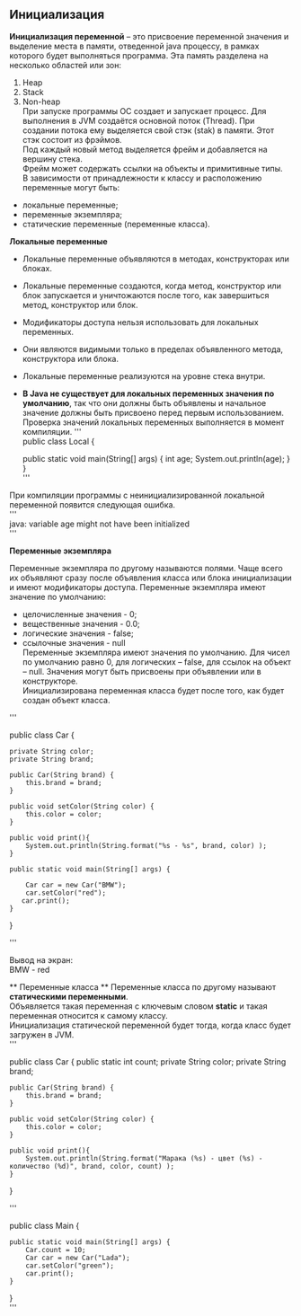 ## Инициализация
**Инициализация переменной** – это присвоение переменной значения и выделение места в памяти, отведенной java процессу, в рамках которого будет выполняться программа. Эта память разделена на несколько областей или зон:
1.	Heap
2.	Stack
3.	Non-heap  
При запуске программы ОС создает и запускает процесс. Для выполнения в JVM создаётся основной поток (Thread). При создании потока ему выделяется свой стэк (stak) в памяти. Этот стэк состоит из фрэймов.  
Под каждый новый метод выделяется фрейм и добавляется на вершину стека.    
Фрейм может содержать ссылки на объекты и примитивные типы.  
В зависимости от принадлежности к классу и расположению переменные могут быть:  
- локальные переменные;
- переменные экземпляра;
- статические переменные (переменные класса).  
 
**Локальные переменные**

- Локальные переменные объявляются в методах, конструкторах или блоках.  
- Локальные переменные создаются, когда метод, конструктор или блок запускается и уничтожаются после того, как завершиться метод, конструктор или блок.  
- Модификаторы доступа нельзя использовать для локальных переменных.  
- Они являются видимыми только в пределах объявленного метода, конструктора или блока.  
- Локальные переменные реализуются на уровне стека внутри.  
- **В Java не существует для локальных переменных значения по умолчанию**, так что они должны быть объявлены и начальное значение должны быть присвоено перед первым использованием.
Проверка значений локальных переменных выполняется в момент компиляции. 
'''  
public class Local {

    public static void main(String[] args) {
        int age;
        System.out.println(age);
    }
}  
'''  

 При компиляции программы с неинициализированной локальной переменной появится следующая ошибка.  
 '''  
 java: variable age might not have been initialized  
 ''' 
  
**Переменные экземпляра**  

 Переменные экземпляра по другому называются полями.
Чаще всего их объявляют сразу после объявления класса или блока инициализации и имеют модификаторы доступа.
Переменные экземпляра имеют значение по умолчанию:    
-	целочисленные значения - 0;  
-	вещественные значения - 0.0;  
-	логические значения - false;  
-	ссылочные значения - null   
Переменные экземпляра имеют значения по умолчанию. Для чисел по умолчанию равно 0, для логических – false, для ссылок на объект – null. Значения могут быть присвоены при объявлении или в конструкторе.  
Инициализирована переменная класса будет после того, как будет создан объект класса. 

'''    

public class Car {
  
    private String color;
    private String brand;

    public Car(String brand) {
        this.brand = brand;
    }

    public void setColor(String color) {
        this.color = color;
    }

    public void print(){
        System.out.println(String.format("%s - %s", brand, color) );
    }

    public static void main(String[] args) {
    
        Car car = new Car("BMW");
        car.setColor("red");
       car.print();
    }
}

'''  

Вывод на экран:  
BMW - red

** Переменные класса **
Переменные класса по другому называют **статическими переменными**.  
Объявляется такая переменная с ключевым словом **static** и такая переменная относится к самому классу.  
Инициализация статической переменной будет тогда, когда класс будет загружен в JVM.  
'''  

public class Car {
    public static int count;
    private String color;
    private String brand;

    public Car(String brand) {
        this.brand = brand;
    }

    public void setColor(String color) {
        this.color = color;
    }

    public void print(){
        System.out.println(String.format("Марака (%s) - цвет (%s) - количество (%d)", brand, color, count) );
    }
}

'''

public class Main {

    public static void main(String[] args) {
        Car.count = 10;
        Car car = new Car("Lada");
        car.setColor("green");
        car.print();
    }
}  
'''




